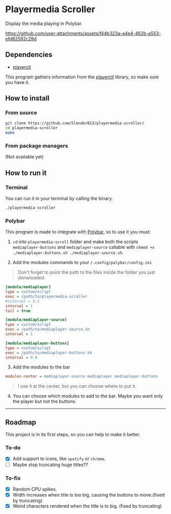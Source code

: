 # Playermedia Scroller

Display the media playing in Polybar.

https://github.com/user-attachments/assets/f44b323a-a4e4-462b-a553-efd82592c29d

## Dependencies
* [playerctl](https://github.com/altdesktop/playerctl)

This program gathers information from the [playerctl](https://github.com/altdesktop/playerctl) library, so make sure you have it.

## How to install

### From source
```bash
git clone https://github.com/SlenderB13/playermedia-scroller/
cd playermedia-scroller
make
```

### From package managers
(Not available yet)

## How to run it

### Terminal

You can run it in your terminal by calling the binary.
```bash
./playermedia-scroller
```

### Polybar

This program is made to integrate with [Polybar](https://github.com/polybar/polybar), so to use it you must:

1. `cd` into `playermedia-scroll` folder and make both the scripts `mediaplayer-buttons` and `mediaplayer-source` callable with `chmod +x ./mediaplayer-buttons.sh ./mediaplayer-source.sh`.

2. Add the modules commands to your `/.config/polybar/config.ini`
> Don't forget to point the path to the files inside the folder you just donwloaded.

```ini
[module/mediaplayer]
type = custom/script
exec = /path/to/playermedia-scroller
#interval = 0.5
interval = 1
tail = true

[module/mediaplayer-source]
type = custom/script
exec = /path/to/mediaplayer-source.sh
interval = 1

[module/mediaplayer-buttons]
type = custom/script
exec = /path/to/mediaplayer-buttons.sh
interval = 0.8
```

3. Add the modules to the bar

```ini
modules-center = mediaplayer-source mediaplayer mediaplayer-buttons
```
> I use it at the center, but you can choose where to put it.

4. You can choose which modules to add to the bar. Maybe you want only the player but not the buttons.

___

## Roadmap

This project is in its first steps, so you can help to make it better.

### To-do
- [x] Add support to icons, like `spotify` or `chrome`.
- [ ] Maybe stop truncating huge titles??

### To-fix
- [x] Random CPU spikes.
- [x] Width increases when title is too big, causing the buttons to move.(fixed by truncating)
- [x] Weird characters rendered when the title is to big. (fixed by truncating)
